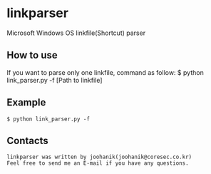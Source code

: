 linkparser
==========

Microsoft Windows OS linkfile(Shortcut) parser


## How to use
If you want to parse only one linkfile, command as follow:
	$ python link_parser.py -f [Path to linkfile]

## Example
	$ python link_parser.py -f 

## Contacts
	linkparser was written by joohanik(joohanik@coresec.co.kr)
	Feel free to send me an E-mail if you have any questions.